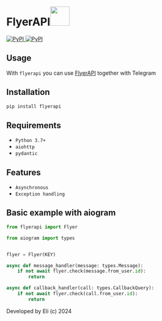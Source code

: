 <div align="left">
    <h1>FlyerAPI<img src="https://telegra.ph/file/e2a2f0526d2937973a70b.png" width=50 height=50></h1>
    <p align="left" >
        <a href="https://pypi.org/project/flyerapi/">
            <img src="https://img.shields.io/pypi/v/flyerapi?style=flat-square" alt="PyPI">
        </a>
        <a href="https://pypi.org/project/flyerapi/">
            <img src="https://img.shields.io/pypi/dm/flyerapi?style=flat-square" alt="PyPI">
        </a>
    </p>
</div>


## Usage

With ``flyerapi`` you can use <a href="https://t.me/FlyerServiceBot">FlyerAPI</a> together with Telegram

## Installation

```bash
pip install flyerapi
```

## Requirements

 - ``Python 3.7+``
 - ``aiohttp``
 - ``pydantic``

## Features

 - ``Asynchronous``
 - ``Exception handling``

## Basic example with aiogram

```python
from flyerapi import Flyer

from aiogram import types


flyer = Flyer(KEY)

async def message_handler(message: types.Message):
    if not await flyer.check(message.from_user.id):
        return

async def callback_handler(call: types.CallbackQuery):
    if not await flyer.check(call.from_user.id):
        return
```

Developed by Eli (c) 2024

